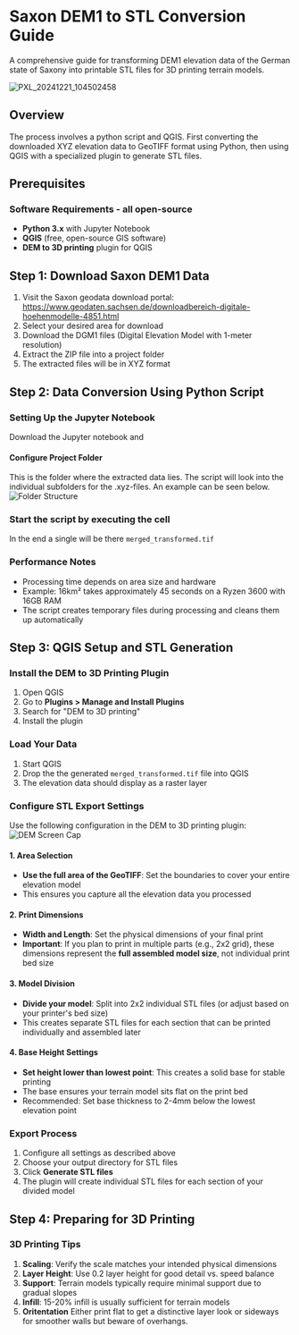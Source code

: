 # Saxon DEM1 to STL Conversion Guide

A comprehensive guide for transforming DEM1 elevation data of the German state of Saxony into printable STL files for 3D printing terrain models.

![PXL_20241221_104502458](https://github.com/user-attachments/assets/958d5659-76ae-4b37-a0e2-ada13c6ed46a)



## Overview
The process involves a python script and QGIS. First converting the downloaded XYZ elevation data to GeoTIFF format using Python, then using QGIS with a specialized plugin to generate STL files.

## Prerequisites

### Software Requirements - all open-source
- **Python 3.x** with Jupyter Notebook
- **QGIS** (free, open-source GIS software)
- **DEM to 3D printing** plugin for QGIS

## Step 1: Download Saxon DEM1 Data

1. Visit the Saxon geodata download portal: https://www.geodaten.sachsen.de/downloadbereich-digitale-hoehenmodelle-4851.html
2. Select your desired area for download
3. Download the DGM1 files (Digital Elevation Model with 1-meter resolution)
4. Extract the ZIP file into a project folder
5. The extracted files will be in XYZ format

## Step 2: Data Conversion Using Python Script

### Setting Up the Jupyter Notebook

Download the Jupyter notebook and

#### Configure Project Folder

This is the folder where the extracted data lies. The script will look into the individual subfolders for the .xyz-files. An example can be seen below.
![Folder Structure](https://github.com/user-attachments/assets/8300dc2b-e4ee-4f37-acec-fa3998580c2f)

### Start the script by executing the cell

In the end a single will be there `merged_transformed.tif`




### Performance Notes
- Processing time depends on area size and hardware
- Example: 16km² takes approximately 45 seconds on a Ryzen 3600 with 16GB RAM
- The script creates temporary files during processing and cleans them up automatically


## Step 3: QGIS Setup and STL Generation

### Install the DEM to 3D Printing Plugin
1. Open QGIS
2. Go to **Plugins > Manage and Install Plugins**
3. Search for "DEM to 3D printing"
4. Install the plugin


### Load Your Data
1. Start QGIS
2. Drop the the generated `merged_transformed.tif` file into QGIS
3. The elevation data should display as a raster layer

### Configure STL Export Settings

Use the following configuration in the DEM to 3D printing plugin:
![DEM Screen Cap](https://github.com/user-attachments/assets/dfbe0f03-855e-4134-b5bd-4f5204b91a7a)

#### 1. Area Selection
- **Use the full area of the GeoTIFF**: Set the boundaries to cover your entire elevation model
- This ensures you capture all the elevation data you processed

#### 2. Print Dimensions
- **Width and Length**: Set the physical dimensions of your final print
- **Important**: If you plan to print in multiple parts (e.g., 2x2 grid), these dimensions represent the **full assembled model size**, not individual print bed size

#### 3. Model Division
- **Divide your model**: Split into 2x2 individual STL files (or adjust based on your printer's bed size)
- This creates separate STL files for each section that can be printed individually and assembled later

#### 4. Base Height Settings
- **Set height lower than lowest point**: This creates a solid base for stable printing
- The base ensures your terrain model sits flat on the print bed
- Recommended: Set base thickness to 2-4mm below the lowest elevation point

### Export Process
1. Configure all settings as described above
2. Choose your output directory for STL files
3. Click **Generate STL files**
4. The plugin will create individual STL files for each section of your divided model

## Step 4: Preparing for 3D Printing

### 3D Printing Tips
1. **Scaling**: Verify the scale matches your intended physical dimensions
2. **Layer Height**: Use 0.2 layer height for good detail vs. speed balance
3. **Support**: Terrain models typically require minimal support due to gradual slopes
4. **Infill**: 15-20% infill is usually sufficient for terrain models
5. **Oritentation** Either print flat to get a distinctive layer look or sideways for smoother walls but beware of overhangs.
